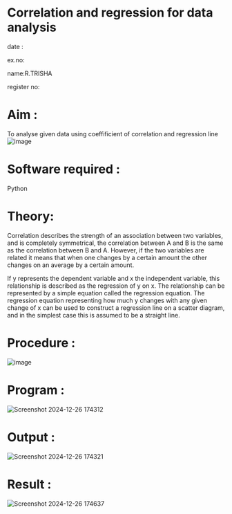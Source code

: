 # Correlation and regression for data analysis
date :

ex.no:

name:R.TRISHA

register no:

# Aim : 

To analyse given data using coeffificient of correlation and regression line
![image](https://user-images.githubusercontent.com/104613195/168224136-d6b64e64-7d3d-4775-9337-c8f96fe41f2d.png)


# Software required :  

Python

# Theory:

Correlation describes the strength of an association between two variables, and is completely symmetrical, the correlation between A and B is the same as the correlation between B and A. However, if the two variables are related it means that when one changes by a certain amount the other changes on an average by a certain amount.  

If y represents the dependent variable and x the independent variable, this relationship is described as the regression of y on x. The relationship can be represented by a simple equation called the regression equation. The regression equation representing how much y changes with any given change of x can be used to construct a regression line on a scatter diagram, and in the simplest case this is assumed to be a straight line.

# Procedure :

![image](https://user-images.githubusercontent.com/104613195/168225866-ac8f6610-bdc3-4ac2-a24e-2b24ba08e189.png)

# Program :
![Screenshot 2024-12-26 174312](https://github.com/user-attachments/assets/5c46ab40-c099-4f5f-98ff-4011dcdf831b)



# Output :
![Screenshot 2024-12-26 174321](https://github.com/user-attachments/assets/5ada3177-7669-43d8-9eef-4404f7e77afd)

# Result :
![Screenshot 2024-12-26 174637](https://github.com/user-attachments/assets/345dbdb5-145c-4df3-84dc-312a912ae016)
